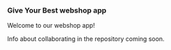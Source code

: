 ### Give Your Best webshop app

Welcome to our webshop app!

Info about collaborating in the repository coming soon.
